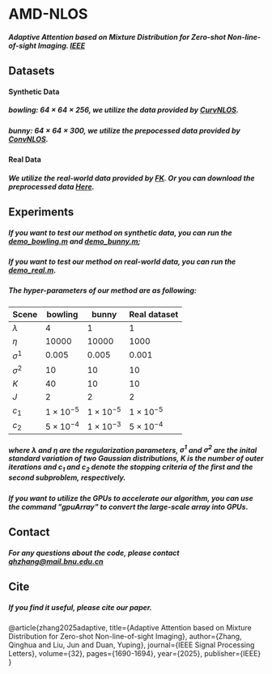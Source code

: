 # AMD-NLOS

##### Adaptive Attention based on Mixture Distribution for Zero-shot Non-line-of-sight Imaging. [IEEE](https://ieeexplore.ieee.org/document/10955200)


## Datasets

#### Synthetic Data

##### $\textit{bowling}$: $64\times64\times256$, we utilize the data provided by [CurvNLOS](https://github.com/Duanlab123/CurvNLOS).

##### $bunny$: $64\times64\times300$, we utilize the prepocessed data provided by [ConvNLOS](https://github.com/ByeongjooAhn/conv_nlos).

#### Real Data

##### We utilize the real-world data provided by [FK](https://github.com/computational-imaging/nlos-fk). Or you can download the preprocessed data [Here](https://drive.google.com/file/d/1MW4cnsEbHoAAicW-8j4I4STrpE7-bF2O/view).



## Experiments

##### If you want to test our method on synthetic data, you can run the [demo_bowling.m](https://github.com/qiuxuanzhizi/AMD-NLOS/blob/main/demo_bowling.m) and [demo_bunny.m](https://github.com/qiuxuanzhizi/AMD-NLOS/blob/main/demo_bunny.m);

##### If you want to test our method on real-world data, you can run the [demo_real.m](https://github.com/qiuxuanzhizi/AMD-NLOS/blob/main/demo_real.m).

##### The hyper-parameters of our method are as following:

| Scene        | bowling          | bunny            | Real dataset     |
| ------------ | ---------------- | ---------------- | ---------------- |
| $\lambda$    | 4                | 1                | 1                |
| $\eta$       | 10000            | 10000            | 1000             |
| $\sigma^{1}$ | 0.005            | 0.005            | 0.001            |
| $\sigma^{2}$ | 10               | 10               | 10               |
| $K$          | 40               | 10               | 10               |
| $J$          | 2                | 2                | 2                |
| $c_1$        | $1\times10^{-5}$ | $1\times10^{-5}$ | $1\times10^{-5}$ |
| $c_2$        | $5\times10^{-4}$ | $1\times10^{-3}$ | $5\times10^{-4}$ |

##### where $\lambda$ and $\eta$ are the regularization parameters, $\sigma^1$ and $\sigma^2$ are the inital standard variation of two Gaussian distributions, $K$ is the number of outer iterations and $c_1$ and $c_2$ denote the stopping criteria of the first and the second subproblem, respectively.

##### If you want to utilize the GPUs to accelerate our algorithm, you can use the command "gpuArray" to convert the large-scale array into GPUs.



## Contact

##### For any questions about the code, please contact qhzhang@mail.bnu.edu.cn



## Cite

##### If you find it useful, please cite our paper.

@article{zhang2025adaptive,
  title={Adaptive Attention based on Mixture Distribution for Zero-shot Non-line-of-sight Imaging},
  author={Zhang, Qinghua and Liu, Jun and Duan, Yuping},
  journal={IEEE Signal Processing Letters},
  volume={32},
  pages={1690-1694},
  year={2025},
  publisher={IEEE}
}























